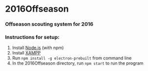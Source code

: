 # 2016Offseason
### Offseason scouting system for 2016 
### Instructions for setup: 
1. Install [Node.js](www.nodejs.org) (with npm)
2. Install [XAMPP](www.apachefriends.org)
3. Run `npm install -g electron-prebuilt` from command line
4. In the 2016Offseason directory, run `npm start` to run the program
